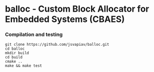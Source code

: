 # balloc - Custom Block Allocator for Embedded Systems (CBAES)

### Compilation and testing

```
git clone https://github.com/jsvapiav/balloc.git
cd balloc
mkdir build
cd build
cmake ..
make && make test
```
